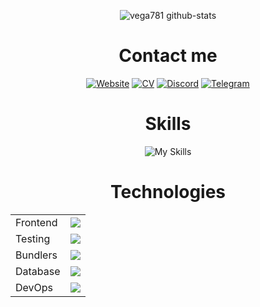 <div align="center">

<!-- <div align="center">
  <br>
    <h3 align="center">Visitors count</h3>
    <p align="center"><img align="center" src="https://count.getloli.com/get/@Vega781?theme=moebooru" /></p> 
  <br>
</div> -->

![vega781 github-stats](https://stats.dooboo.io/api/github-stats-advanced?login=vega781)

# Contact me
[![Website](https://img.shields.io/badge/website-000000?style=for-the-badge&logo=About.me&logoColor=white)](https://vega781.github.io/Portfolio/)
[![CV](https://img.shields.io/badge/CV-000000?style=for-the-badge&logo=About.me&logoColor=white)](https://cv.hexlet.io/ru/resumes/13626)
[![Discord](https://img.shields.io/badge/Discord-5865F2?style=for-the-badge&logo=discord&logoColor=white)](https://discordapp.com/users/725656622197768202/)
[![Telegram](https://img.shields.io/badge/Telegram-2CA5E0?style=for-the-badge&logo=telegram&logoColor=white)](https://t.me/Vega781)

# Skills
![My Skills](https://skillicons.dev/icons?i=ts,js,python)


# Technologies

<table border="0">
<tr>
<td>Frontend</td> 
<td>
  <img src="https://skillicons.dev/icons?i=react,next,redux,astro,tailwind,mui">
</tr>
<tr>
<!-- <td>Backend</td>
<td>
  <img src="https://skillicons.dev/icons?i=flask,nodejs,express,prisma,graphql,postman">
</tr> -->
<td>Testing</td>
<td>
  <img src="https://skillicons.dev/icons?i=jest,cypress">
</tr>
<tr>
<td>Bundlers</td>
<td>
  <img src="https://skillicons.dev/icons?i=vite,webpack,gulp">
</td>
</tr>
<td>Database</td>
<td>
  <img src="https://skillicons.dev/icons?i=postgres,mongo,sqlite">
</td>
</tr>
<tr>
<td>DevOps</td>
<td>
  <img src="https://skillicons.dev/icons?i=docker,githubactions">
</td>
</tr>
</table>
</div> 
